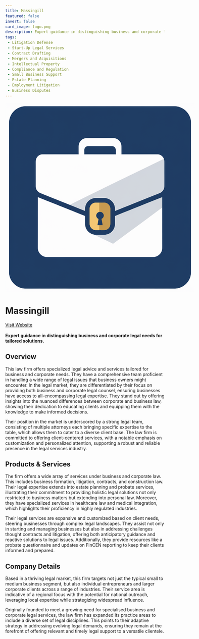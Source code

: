 ```yaml
---
title: Massingill
featured: false
invert: false
card_image: logo.png
description: Expert guidance in distinguishing business and corporate legal needs for tailored solutions.
tags: 
 - Litigation Defense
 - Start-Up Legal Services
 - Contract Drafting
 - Mergers and Acquisitions
 - Intellectual Property
 - Compliance and Regulation
 - Small Business Support
 - Estate Planning
 - Employment Litigation
 - Business Disputes
---
```


<div align="center">
<a href="https://jm.legal/articles/business/corporate-lawyer-vs-business-lawyer/">
<img src="logo.png" alt="Logo" style="min-width: 200px; max-width: 600px; height: auto;" >
</a>
</div>

# Massingill
<a href="https://jm.legal/articles/business/corporate-lawyer-vs-business-lawyer/">Visit Website</a>
<br>
<br>
**Expert guidance in distinguishing business and corporate legal needs for tailored solutions.**

## Overview
This law firm offers specialized legal advice and services tailored for business and corporate needs. They have a comprehensive team proficient in handling a wide range of legal issues that business owners might encounter. In the legal market, they are differentiated by their focus on providing both business and corporate legal counsel, ensuring businesses have access to all-encompassing legal expertise. They stand out by offering insights into the nuanced differences between corporate and business law, showing their dedication to educating clients and equipping them with the knowledge to make informed decisions.

Their position in the market is underscored by a strong legal team, consisting of multiple attorneys each bringing specific expertise to the table, which allows them to cater to a diverse client base. The law firm is committed to offering client-centered services, with a notable emphasis on customization and personalized attention, supporting a robust and reliable presence in the legal services industry.
## Products & Services 
The firm offers a wide array of services under business and corporate law. This includes business formation, litigation, contracts, and construction law. Their legal expertise extends into estate planning and probate services, illustrating their commitment to providing holistic legal solutions not only restricted to business matters but extending into personal law. Moreover, they have specialized services in healthcare law and medical integration, which highlights their proficiency in highly regulated industries. 

Their legal services are expansive and customized based on client needs, steering businesses through complex legal landscapes. They assist not only in starting and managing businesses but also in addressing challenges thought contracts and litigation, offering both anticipatory guidance and reactive solutions to legal issues. Additionally, they provide resources like a probate questionnaire and updates on FinCEN reporting to keep their clients informed and prepared.
## Company Details 
Based in a thriving legal market, this firm targets not just the typical small to medium business segment, but also individual entrepreneurs and larger corporate clients across a range of industries. Their service area is indicative of a regional focus with the potential for national outreach, leveraging local expertise while strategizing widespread influence.

Originally founded to meet a growing need for specialised business and corporate legal services, the law firm has expanded its practice areas to include a diverse set of legal disciplines. This points to their adaptive strategy in addressing evolving legal demands, ensuring they remain at the forefront of offering relevant and timely legal support to a versatile clientele.

